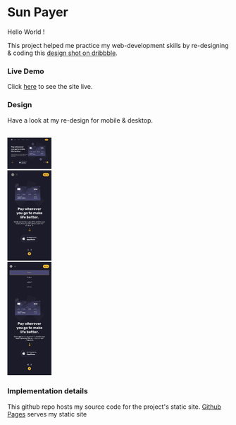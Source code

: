 # Sun Payer

Hello World !

This project helped me practice my web-development skills by re-designing & coding this [design shot on dribbble](https://dribbble.com/shots/15438648/attachments/7208171?mode=media). 

### Live Demo
Click [here](https://deltd3v.github.io/ui_sun_payer/) to see the site live.

### Design
Have a look at my re-design for mobile & desktop.
<!--
![desktop](./assets/SunPayerDesktop.svg)

![mobile](./assets/SunPayerMobile.svg)

![mobile-active-menu](./assets/SunPayerMobile-active-menu.svg)

 -->

<br />

<img src="./assets/SunPayerDesktop.svg"   width="100" alt="desktop design sample">
<br />
<img src="./assets/SunPayerMobile.svg"   width="100" alt="mobile design sample">
<br />
<img src="./assets/SunPayerMobile-active-menu.svg"   width="100" alt="mobile-menu-active design sample">

<br />

### Implementation details
This github repo hosts my source code for the project's static site. [Github Pages](https://pages.github.com/) serves my static site 